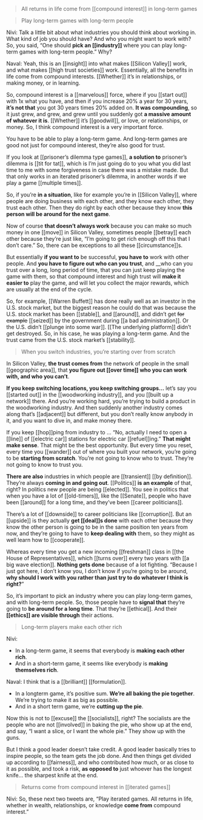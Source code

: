 > All returns in life come from [[compound interest]] in long-term games

> Play long-term games with long-term people

Nivi: 
Talk a little bit about what industries you should think about working in. 
What kind of job you should have? 
And who you might want to work with? 
So, you said, “One should __pick an [[industry]]__ where you can play long-term games with long-term people.”
Why?

Naval: Yeah, this is an [[insight]] into what makes [[Silicon Valley]] work, and what makes [[high trust societies]] work. 
Essentially, all the benefits in life come from compound interests. [[Whether]] it’s in relationships, or making money, or in learning.

So, compound interest is a [[marvelous]] force, where if you [[start out]] with 1x what you have, and then if you increase 20% a year for 30 years, 
__it’s not that__ you got 30 years times 20% added on. 
__It was compounding__, so it just grew, and grew, and grew until you suddenly got __a massive amount of whatever it is__. 
[[Whether]] it’s [[goodwill]], or love, or relationships, or money. So, I think compound interest is a very important force.

You have to be able to play a long-term game. And long-term games are good not just for compound interest, they’re also good for trust. 

If you look at [[prisoner’s dilemma type games]], __a solution to__ prisoner’s dilemma is [[tit for tat]], which is 
I’m just going do to you what you did last time to me with some forgiveness in case there was a mistake made. But that only works in an iterated prisoner’s dilemma, in another words if we play a game [[multiple times]].

So, if you’re __in a situation__, like for example you’re in [[Silicon Valley]], where people are doing business with each other, and they know each other, they trust each other. Then they do right by each other because they know __this person will be around for the next game__.

Now of course __that doesn’t always work__ because you can make so much money in one [[move]] in Silicon Valley, 
sometimes people [[betray]] each other because they’re just like, “I’m going to get rich enough off this that I don’t care.” 
So, there can be exceptions to all these [[circumstance]]s.

But essentially __if you want to__ be successful, __you have to__ work with other people.
And __you have to figure out who can you trust__, 
and __who can you trust over a long, long period of time, that you can just keep playing the game with them, 
so that compound interest and high trust will __make it easier to__ play the game, 
and will let you collect the major rewards, which are usually at the end of the cycle.

So, for example, [[Warren Buffett]] has done really well as an investor in the U.S. stock market, but the biggest reason he could do that was because the U.S. stock market has been [[stable]], and [[around]], and didn’t get ~~for example~~ [[seized]] by the government during [[a bad administration]]. 
Or the U.S. didn’t [[plunge into some war]]. [[The underlying platform]] didn’t get destroyed. So, in his case, he was playing a long-term game. And the trust came from the U.S. stock market’s [[stability]].

> When you switch industries, you’re starting over from scratch

In Silicon Valley, __the trust comes from__ the network of people in the small [[geographic area]], that __you figure out [[over time]] who you can work with, and who you can’t__.

__If you keep switching locations, you keep switching groups…__ let’s say you [[started out]] in the [[woodworking industry]], and you [[built up a network]] there. 
And you’re working hard, you’re trying to build a product in the woodworking industry. 
And then suddenly another industry comes along that’s [[adjacent]] but different, but you don’t really know anybody in it, and you want to dive in, and make money there.

If you keep [[hop]]ping from industry to … “No, actually I need to open a [[line]] of [[electric car]] stations for electric car [[refuel]]ing.” 
__That might make sense__. That might be the best opportunity. 
But every time you reset, every time you [[wander]] out of where you built your network, you’re going to be __starting from scratch__. You’re not going to know who to trust. They’re not going to know to trust you.

__There are also__ industries in which people are [[transient]] [[by definition]]. They’re always __coming in and going out__. 
[[Politics]] __is an example__ of that, right? In politics new people are being [[elected]]. You see in politics that when you have a lot of [[old-timers]], like the [[Senate]], people who have been [[around]] for a long time, and they’ve been [[career politicians]].

There’s a lot of [[downside]] to career politicians like [[corruption]]. But an [[upside]] is they actually __get [[deal]]s done__ with each other because they know the other person is going to be in the same position ten years from now, 
and they’re going to have to __keep dealing with__ them, 
so they might as well learn how to [[cooperate]].

Whereas every time you get a new incoming [[freshman]] class in [[the House of Representatives]], which [[turns over]] every two years with [[a big wave election]]. 
__Nothing gets done__ because of a lot fighting. “Because I just got here, I don’t know you, I don’t know if you’re going to be around, __why should I work with you rather than just try to do whatever I think is right?__”

So, it’s important to pick an industry where you can play long-term games, and with long-term people. So, those people have to __signal that__ they’re going to __be around for a long time__. That they’re [[ethical]]. 
And their __[[ethics]] are visible through__ their actions.

> Long-term players make each other rich

Nivi: 
- In a long-term game, it seems that everybody is __making each other rich__. 
- And in a short-term game, it seems like everybody is __making themselves rich__.

Naval: I think that is a [[brilliant]] [[formulation]]. 
- In a longterm game, it’s positive sum. __We’re all baking the pie together__. We’re trying to make it as big as possible. 
- And in a short term game, we’re __cutting up the pie__.

Now this is not to [[excuse]] the [[socialists]], right? The socialists are the people who are not [[involved]] in baking the pie, who show up at the end, and say, “I want a slice, or I want the whole pie.” They show up with the guns.

But I think a good leader doesn’t take credit. A good leader basically tries to inspire people, so the team gets the job done. And then things get divided up according to [[fairness]], and who contributed how much, or as close to it as possible, and took a risk, __as opposed to__ just whoever has the longest knife… the sharpest knife at the end.

> Returns come from compound interest in [[iterated games]]

Nivi: So, these next two tweets are, “Play iterated games. All returns in life, whether in wealth, relationships, or knowledge __come from__ compound interest.”
